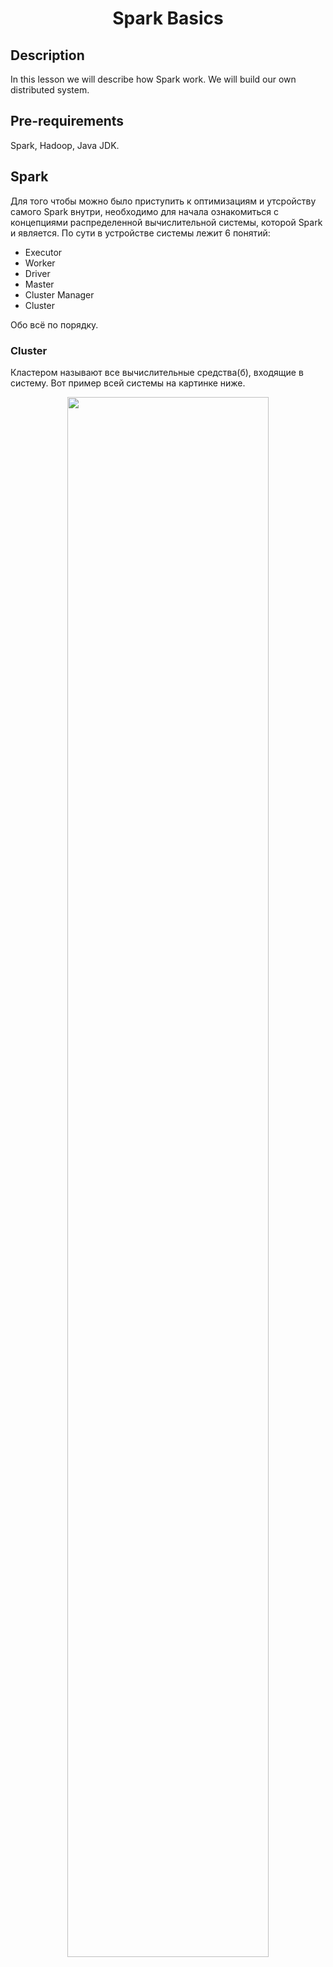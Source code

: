 <h1 align="center">Spark Basics</h1>


## Description

In this lesson we will describe how Spark work. We will build our own distributed system.

## Pre-requirements

Spark, Hadoop, Java JDK.

## Spark

Для того чтобы можно было приступить к оптимизациям и утсройству самого Spark внутри, необходимо для начала ознакомиться с 
концепциями распределенной вычислительной системы, которой Spark и является.
По сути в устройстве системы лежит 6 понятий:
- Executor
- Worker
- Driver
- Master
- Cluster Manager
- Cluster 

Обо всё по порядку.

### Cluster

Кластером называют все вычислительные средства(б), входящие в систему. 
Вот пример всей системы на картинке ниже.

<p align="center">
<img src="https://miro.medium.com/max/3334/1*9rdJjMwXXaBXDddxRLPFlw.jpeg" width="80%"></p>
